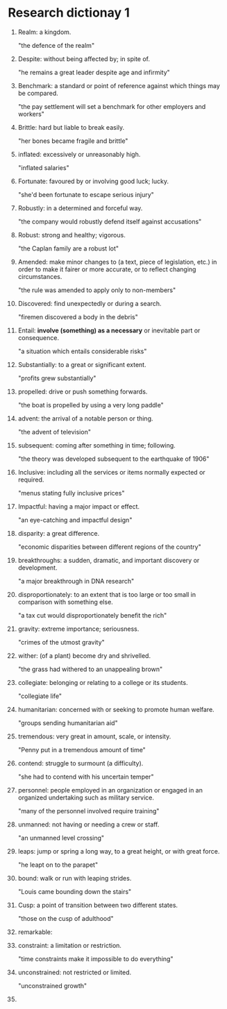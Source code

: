 # Research dictionay 1

1. Realm: a kingdom.

    "the defence of the realm"
2. Despite: without being affected by; in spite of.

    "he remains a great leader despite age and infirmity"
3. Benchmark: a standard or point of reference against which things may be compared.

    "the pay settlement will set a benchmark for other employers and workers"
4. Brittle: hard but liable to break easily.

    "her bones became fragile and brittle"
5. inflated: excessively or unreasonably high.

    "inflated salaries"
    
6. Fortunate: favoured by or involving good luck; lucky.

    "she'd been fortunate to escape serious injury"
7. Robustly:  in a determined and forceful way.

    "the company would robustly defend itself against accusations"

8. Robust: strong and healthy; vigorous.

    "the Caplan family are a robust lot"
    
9. Amended: make minor changes to (a text, piece of legislation, etc.) in order to make it fairer or more accurate, or to reflect changing circumstances.

    "the rule was amended to apply only to non-members"
    
10. Discovered: find unexpectedly or during a search.

    "firemen discovered a body in the debris"
    
11. Entail: **involve (something) as a necessary** or inevitable part or consequence.

    "a situation which entails considerable risks"
    
12. Substantially: to a great or significant extent.

    "profits grew substantially"

13. propelled: drive or push something forwards.

    "the boat is propelled by using a very long paddle"

14. advent: the arrival of a notable person or thing.

    "the advent of television"

15. subsequent: coming after something in time; following.

    "the theory was developed subsequent to the earthquake of 1906"

16. Inclusive: including all the services or items normally expected or required.


    "menus stating fully inclusive prices"
    
17. Impactful: having a major impact or effect.

    "an eye-catching and impactful design"
    
18. disparity: a great difference.

    "economic disparities between different regions of the country"
    
19. breakthroughs: a sudden, dramatic, and important discovery or development.

    "a major breakthrough in DNA research"

20. disproportionately: to an extent that is too large or too small in comparison with something else.

    "a tax cut would disproportionately benefit the rich"
21. gravity: extreme importance; seriousness.

    "crimes of the utmost gravity"
    
22. wither: (of a plant) become dry and shrivelled.

    "the grass had withered to an unappealing brown"
23. collegiate: belonging or relating to a college or its students.

    "collegiate life"
    
24. humanitarian: concerned with or seeking to promote human welfare.

    "groups sending humanitarian aid"
    
25. tremendous: very great in amount, scale, or intensity.

    "Penny put in a tremendous amount of time"
    
26. contend: struggle to surmount (a difficulty).

    "she had to contend with his uncertain temper"
    
27. personnel: people employed in an organization or engaged in an organized undertaking such as military service.

    "many of the personnel involved require training"
28. unmanned: not having or needing a crew or staff.

    "an unmanned level crossing"
    
29. leaps: jump or spring a long way, to a great height, or with great force.

    "he leapt on to the parapet"
    
30. bound: walk or run with leaping strides.

    "Louis came bounding down the stairs"

31. Cusp: a point of transition between two different states.

    "those on the cusp of adulthood"
    
32. remarkable: 

34. constraint: a limitation or restriction.

    "time constraints make it impossible to do everything"
    
35. unconstrained:  not restricted or limited.

    "unconstrained growth"
36. 
